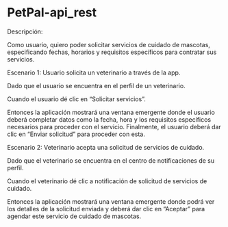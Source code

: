 # PetPal-api_rest

Descripción:

Como usuario, quiero poder solicitar servicios de cuidado de mascotas, especificando fechas, horarios y requisitos específicos para contratar sus servicios.

Escenario 1: Usuario solicita un veterinario  a través de la app.

Dado que el usuario se encuentra en el perfil de un veterinario.

Cuando el usuario dé clic en “Solicitar servicios”.

Entonces la aplicación mostrará una ventana emergente donde el usuario deberá completar datos como la fecha, hora y los requisitos específicos necesarios para proceder con el servicio. Finalmente, el usuario deberá dar clic en “Enviar solicitud” para proceder con esta.

Escenario 2: Veterinario acepta una solicitud de servicios de cuidado.

Dado que el veterinario se encuentra en el centro de notificaciones de su perfil.

Cuando el veterinario dé clic a notificación de solicitud de servicios de cuidado.

Entonces la aplicación mostrará una ventana emergente donde podrá ver los detalles de la solicitud enviada y deberá dar clic en “Aceptar” para agendar este servicio de cuidado de mascotas.
